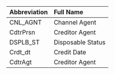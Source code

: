 | **Abbreviation**   | **Full Name**                      |
|:-------------------|:-----------------------------------|
| CNL_AGNT           | Channel Agent                      |
| CdtrPrsn  	     | Creditor Agent                     |
| DSPLB_ST  	     | Disposable Status                  |
| Crdt_dt 		     | Credit Date                        |
| CdtrAgt 		     | Creditor Agent                     |